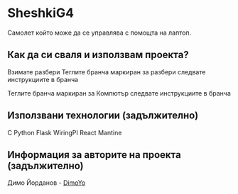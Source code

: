 # SheshkiG4

<!--![Лого/Визия на проекта](path_to_logo.png)-->

Самолет който може да се управлява с помощта на лаптоп.

<!--## Презентация или документация или нещо друо (не е задължително)
[Линк към ресурса]](link)-->

## Как да си сваля и използвам проекта? 
Взимате разбери
Теглите бранча маркиран за разбери
следвате инструкциите в бранча

Теглите бранча маркиран за Компютър
следвате инструкциите в бранча


<!--### Инструкции за сваляне
*Тук опишете стъпка по стъпка как потребител, който си няма понятие от софтуер в github, да си свали и използва проекта*

1) ...
2) ...
3) ...

### Инструкции за инсталация
*Тук опишете стъпка по стъпка как потребител, който си няма понятие от софтуер в github, да си инсталира проекта ви*

1) ...
2) ...
3) ...

### Инструкции за стартиране на проекта
*Тук опишете стъпка по стъпка как потребител, който си няма понятие от софтуер в github, да стартира проекта ви*

1) ...
2) ...
3) ...-->

## Използвани технологии (задължително)
C
Python
Flask
WiringPI
React
Mantine
<!--* [Име на технологията](линк към официанлния сайт на технологията) - *описание на технологията*-->

## Информация за авторите на проекта (задължително)

Димо Йорданов - [DimoYo](https://github.com/DimoYo)

<!--* **Име Фамилия** - *роля в проекта (програмист, дизаинер, хардуерист)* - [Nickname](линк към github на автора-->

<!--### Всякакви допълнителни модификации по README-то са добре дошли (Лиценз, contributing.md, и т.н.) :)-->
